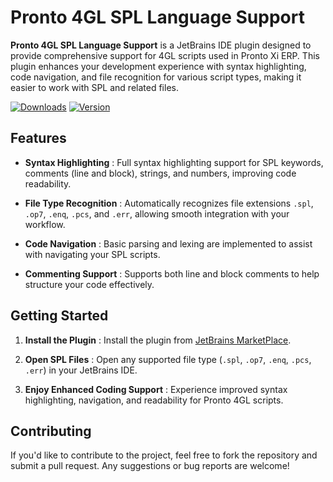 # Pronto 4GL SPL Language Support
**Pronto 4GL SPL Language Support**  is a JetBrains IDE plugin designed to provide comprehensive support for 4GL scripts used in Pronto Xi ERP. This plugin enhances your development experience with syntax highlighting, code navigation, and file recognition for various script types, making it easier to work with SPL and related files.

[![Downloads](https://img.shields.io/jetbrains/plugin/d/25523)](https://plugins.jetbrains.com/plugin/25523)
[![Version](https://img.shields.io/jetbrains/plugin/v/25523)](https://plugins.jetbrains.com/plugin/25523)

## Features

- **Syntax Highlighting** : Full syntax highlighting support for SPL keywords, comments (line and block), strings, and numbers, improving code readability.

- **File Type Recognition** : Automatically recognizes file extensions `.spl`, `.op7`, `.enq`, `.pcs`, and `.err`, allowing smooth integration with your workflow.

- **Code Navigation** : Basic parsing and lexing are implemented to assist with navigating your SPL scripts.

- **Commenting Support** : Supports both line and block comments to help structure your code effectively.

## Getting Started

1. **Install the Plugin** : Install the plugin from [JetBrains MarketPlace](https://plugins.jetbrains.com/plugin/25523).

2. **Open SPL Files** : Open any supported file type (`.spl`, `.op7`, `.enq`, `.pcs`, `.err`) in your JetBrains IDE.

3. **Enjoy Enhanced Coding Support** : Experience improved syntax highlighting, navigation, and readability for Pronto 4GL scripts.

## Contributing

If you'd like to contribute to the project, feel free to fork the repository and submit a pull request. Any suggestions or bug reports are welcome!